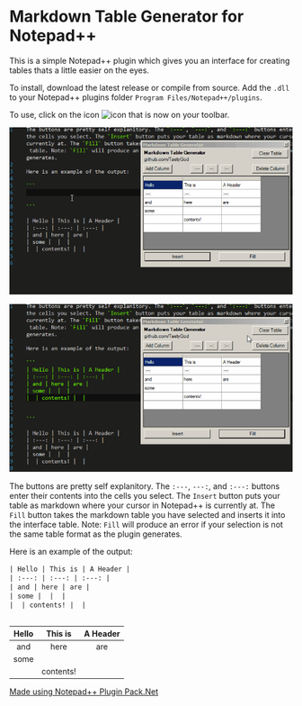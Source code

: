 # Markdown Table Generator for Notepad++

This is a simple Notepad++ plugin which gives you an interface for creating tables thats a little easier on the eyes. 

To install, download the latest release or compile from source. Add the `.dll` to your Notepad++ plugins folder `Program Files/Notepad++/plugins`.

To use, click on the icon ![icon](https://github.com/TastyGod/MarkdownTableGenerator/blob/master/MarkdownTableGenerator/Resources/spreadshett.png) that is now on your toolbar.

![interface](/interface.gif)

![interface](/fill.gif)

The buttons are pretty self explanitory. The `:---`, `---:`, and `:---:` buttons enter their contents into the cells you select. The `Insert` button puts your table as markdown where your cursor in Notepad++ is currently at. The `Fill` button takes the markdown table you have selected and inserts it into the interface table. Note: `Fill` will produce an error if your selection is not the same table format as the plugin generates.

Here is an example of the output:

```
| Hello | This is | A Header | 
| :---: | :---: | :---: | 
| and | here | are | 
| some |  |  | 
|  | contents! |  | 


```

| Hello | This is | A Header | 
| :---: | :---: | :---: | 
| and | here | are | 
| some |  |  | 
|  | contents! |  | 

[Made using Notepad++ Plugin Pack.Net](https://github.com/kbilsted/NotepadPlusPlusPluginPack.Net)
